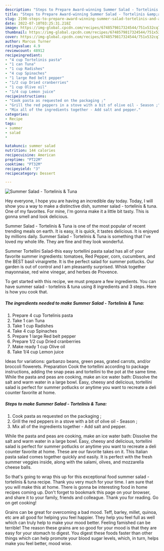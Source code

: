 ```yaml
---
description: "Steps to Prepare Award-winning Summer Salad - Tortelinis &amp;amp; Tuna"
title: "Steps to Prepare Award-winning Summer Salad - Tortelinis &amp;amp; Tuna"
slug: 2198-steps-to-prepare-award-winning-summer-salad-tortelinis-and-amp-tuna
date: 2022-07-10T03:25:31.218Z
image: https://img-global.cpcdn.com/recipes/6748579817324544/751x532cq70/summer-salad-tortelinis-tuna-recipe-main-photo.jpg
thumbnail: https://img-global.cpcdn.com/recipes/6748579817324544/751x532cq70/summer-salad-tortelinis-tuna-recipe-main-photo.jpg
cover: https://img-global.cpcdn.com/recipes/6748579817324544/751x532cq70/summer-salad-tortelinis-tuna-recipe-main-photo.jpg
author: Marcus Turner
ratingvalue: 4.9
reviewcount: 48912
recipeingredient:
- "4 cup Tortelinis pasta"
- "1 can Tuna"
- "1 cup Radishes"
- "4 cup Spinaches"
- "1 large Red belt pepper"
- "1/2 cup Dried cranberries"
- "1 cup Olive oil"
- "1/4 cup Lemon juice"
recipeinstructions:
- "Cook pasta as requested on the packaging ;"
- "Grill the red peppers in a stove with a bit of olive oil - Season ;"
- "Mix all of the ingredients together - Add salt and pepper."
categories:
- Recipe
tags:
- summer
- salad
- 

katakunci: summer salad  
nutrition: 144 calories
recipecuisine: American
preptime: "PT22M"
cooktime: "PT32M"
recipeyield: "3"
recipecategory: Dessert

---
```



![Summer Salad - Tortelinis &amp; Tuna](https://img-global.cpcdn.com/recipes/6748579817324544/751x532cq70/summer-salad-tortelinis-tuna-recipe-main-photo.jpg)

Hey everyone, I hope you are having an incredible day today. Today, I will show you a way to make a distinctive dish, summer salad - tortelinis &amp; tuna. One of my favorites. For mine, I'm gonna make it a little bit tasty. This is gonna smell and look delicious.

Summer Salad - Tortelinis &amp; Tuna is one of the most popular of recent trending meals on earth. It is easy, it is quick, it tastes delicious. It is enjoyed by millions daily. Summer Salad - Tortelinis &amp; Tuna is something that I've loved my whole life. They are fine and they look wonderful.

Summer Tortellini Salad-this easy tortellini pasta salad has all of your favorite summer ingredients: tomatoes, Red Pepper, corn, cucumbers, and the BEST basil vinaigrette. It is the perfect salad for summer potlucks. Our garden is out of control and I am pleasantly surprised. Whisk together mayonnaise, red wine vinegar, and herbes de Provence.


To get started with this recipe, we must prepare a few ingredients. You can have summer salad - tortelinis &amp; tuna using 8 ingredients and 3 steps. Here is how you cook that.

<!--inarticleads1-->

##### The ingredients needed to make Summer Salad - Tortelinis &amp; Tuna:

1. Prepare 4 cup Tortelinis pasta
1. Take 1 can Tuna
1. Take 1 cup Radishes
1. Take 4 cup Spinaches
1. Prepare 1 large Red belt pepper
1. Prepare 1/2 cup Dried cranberries
1. Make ready 1 cup Olive oil
1. Take 1/4 cup Lemon juice


Ideas for variations: garbanzo beans, green peas, grated carrots, and/or broccoli flowerets. Preparation Cook the tortellini according to package instructions, adding the snap peas and tortellini to the pot at the same time. While the pasta and peas are cooking, make an ice water bath: Dissolve the salt and warm water in a large bowl. Easy, cheesy and delicious, tortellini salad is perfect for summer potlucks or anytime you want to recreate a deli counter favorite at home. 

<!--inarticleads2-->

##### Steps to make Summer Salad - Tortelinis &amp; Tuna:

1. Cook pasta as requested on the packaging ;
1. Grill the red peppers in a stove with a bit of olive oil - Season ;
1. Mix all of the ingredients together - Add salt and pepper.


While the pasta and peas are cooking, make an ice water bath: Dissolve the salt and warm water in a large bowl. Easy, cheesy and delicious, tortellini salad is perfect for summer potlucks or anytime you want to recreate a deli counter favorite at home. These are our favorite takes on it. This Italian pasta salad comes together quickly and easily. It is perfect with the fresh summer veggies inside, along with the salami, olives, and mozzarella cheese balls. 

So that's going to wrap this up for this exceptional food summer salad - tortelinis &amp; tuna recipe. Thank you very much for your time. I am sure that you will make this at home. There is gonna be interesting food in home recipes coming up. Don't forget to bookmark this page on your browser, and share it to your family, friends and colleague. Thank you for reading. Go on get cooking!

Grains can be great for overcoming a bad mood. Teff, barley, millet, quinoa, etc are all good for helping you feel happier. They help you feel full as well which can truly help to make your mood better. Feeling famished can be terrible! The reason these grains are so good for your mood is that they are easy for your stomach to digest. You digest these foods faster than other things which can help promote your blood sugar levels, which, in turn, helps make you feel better, mood wise.
